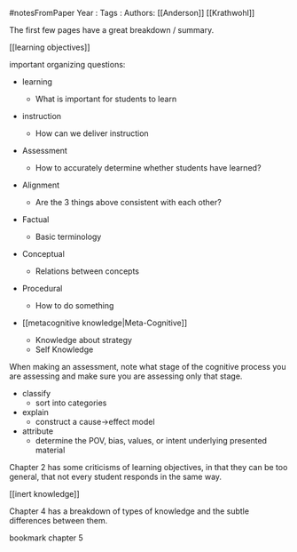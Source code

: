 #notesFromPaper
Year   :
Tags   :
Authors: [[Anderson]] [[Krathwohl]]

The first few pages have a great breakdown / summary.

[[learning objectives]]

important organizing questions:

 - learning
   - What is important for students to learn
 - instruction
   - How can we deliver instruction
 - Assessment
   - How to accurately determine whether students have learned?
 - Alignment
   - Are the 3 things above consistent with each other?

 - Factual
   - Basic terminology
 - Conceptual
   - Relations between concepts
 - Procedural
   - How to do something
 - [[metacognitive knowledge|Meta-Cognitive]]
   - Knowledge about strategy
   - Self Knowledge

When making an assessment, note what stage of the cognitive process you are assessing and make sure you are assessing only that stage.

 - classify
   - sort into categories
 - explain
   - construct a cause->effect model
 - attribute
   - determine the POV, bias, values, or intent underlying presented material

Chapter 2 has some criticisms of learning objectives, in that they can be too general, that not every student responds in the same way.

[[inert knowledge]]

Chapter 4 has a breakdown of types of knowledge and the subtle differences between them.

bookmark chapter 5
